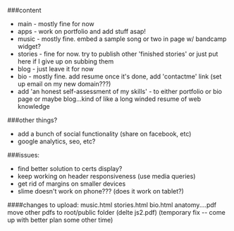 

###content
* main - mostly fine for now
* apps - work on portfolio and add stuff asap!
* music - mostly fine.  embed a sample song or two in page w/ bandcamp widget?
* stories - fine for now. try to publish other 'finished stories' or just put here if I give up on subbing them
* blog - just leave it for now
* bio - mostly fine.  add resume once it's done, add 'contactme' link (set up email on my new domain???)
* add 'an honest self-assessment of my skills' - to either portfolio or bio page or maybe blog...kind of like a long winded resume of web knowledge


###other things?
* add a bunch of social functionality (share on facebook, etc)
* google analytics, seo, etc?


###issues:
* find better solution to certs display?
* keep working on header responsiveness (use media queries)
* get rid of margins on smaller devices
* slime doesn't work on phone??? (does it work on tablet?)



####changes to upload:
music.html
stories.html
bio.html
anatomy....pdf
move other pdfs to root/public folder (delte js2.pdf)   (temporary fix -- come up with better plan some other time)

